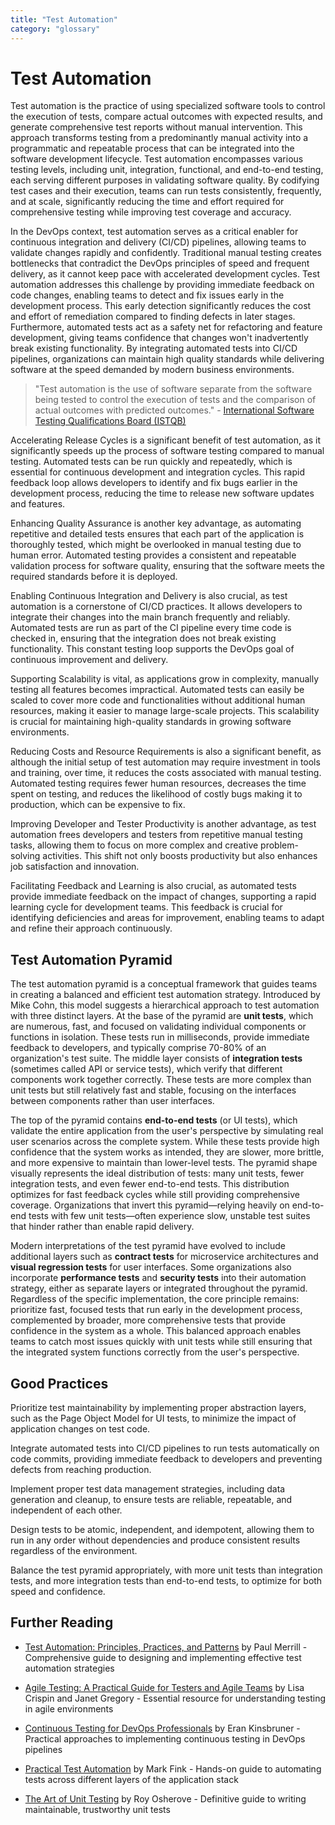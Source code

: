 ```yaml
---
title: "Test Automation"
category: "glossary"
---
```


# Test Automation

Test automation is the practice of using specialized software tools to control the execution of tests, compare actual outcomes with expected results, and generate comprehensive test reports without manual intervention. This approach transforms testing from a predominantly manual activity into a programmatic and repeatable process that can be integrated into the software development lifecycle. Test automation encompasses various testing levels, including unit, integration, functional, and end-to-end testing, each serving different purposes in validating software quality. By codifying test cases and their execution, teams can run tests consistently, frequently, and at scale, significantly reducing the time and effort required for comprehensive testing while improving test coverage and accuracy.

In the DevOps context, test automation serves as a critical enabler for continuous integration and delivery (CI/CD) pipelines, allowing teams to validate changes rapidly and confidently. Traditional manual testing creates bottlenecks that contradict the DevOps principles of speed and frequent delivery, as it cannot keep pace with accelerated development cycles. Test automation addresses this challenge by providing immediate feedback on code changes, enabling teams to detect and fix issues early in the development process. This early detection significantly reduces the cost and effort of remediation compared to finding defects in later stages. Furthermore, automated tests act as a safety net for refactoring and feature development, giving teams confidence that changes won't inadvertently break existing functionality. By integrating automated tests into CI/CD pipelines, organizations can maintain high quality standards while delivering software at the speed demanded by modern business environments.

> "Test automation is the use of software separate from the software being tested to control the execution of tests and the comparison of actual outcomes with predicted outcomes." - [International Software Testing Qualifications Board (ISTQB)](https://www.istqb.org/)

Accelerating Release Cycles is a significant benefit of test automation, as it significantly speeds up the process of software testing compared to manual testing. Automated tests can be run quickly and repeatedly, which is essential for continuous development and integration cycles. This rapid feedback loop allows developers to identify and fix bugs earlier in the development process, reducing the time to release new software updates and features.

Enhancing Quality Assurance is another key advantage, as automating repetitive and detailed tests ensures that each part of the application is thoroughly tested, which might be overlooked in manual testing due to human error. Automated testing provides a consistent and repeatable validation process for software quality, ensuring that the software meets the required standards before it is deployed.

Enabling Continuous Integration and Delivery is also crucial, as test automation is a cornerstone of CI/CD practices. It allows developers to integrate their changes into the main branch frequently and reliably. Automated tests are run as part of the CI pipeline every time code is checked in, ensuring that the integration does not break existing functionality. This constant testing loop supports the DevOps goal of continuous improvement and delivery.

Supporting Scalability is vital, as applications grow in complexity, manually testing all features becomes impractical. Automated tests can easily be scaled to cover more code and functionalities without additional human resources, making it easier to manage large-scale projects. This scalability is crucial for maintaining high-quality standards in growing software environments.

Reducing Costs and Resource Requirements is also a significant benefit, as although the initial setup of test automation may require investment in tools and training, over time, it reduces the costs associated with manual testing. Automated testing requires fewer human resources, decreases the time spent on testing, and reduces the likelihood of costly bugs making it to production, which can be expensive to fix.

Improving Developer and Tester Productivity is another advantage, as test automation frees developers and testers from repetitive manual testing tasks, allowing them to focus on more complex and creative problem-solving activities. This shift not only boosts productivity but also enhances job satisfaction and innovation.

Facilitating Feedback and Learning is also crucial, as automated tests provide immediate feedback on the impact of changes, supporting a rapid learning cycle for development teams. This feedback is crucial for identifying deficiencies and areas for improvement, enabling teams to adapt and refine their approach continuously.

## Test Automation Pyramid

The test automation pyramid is a conceptual framework that guides teams in creating a balanced and efficient test automation strategy. Introduced by Mike Cohn, this model suggests a hierarchical approach to test automation with three distinct layers. At the base of the pyramid are **unit tests**, which are numerous, fast, and focused on validating individual components or functions in isolation. These tests run in milliseconds, provide immediate feedback to developers, and typically comprise 70-80% of an organization's test suite. The middle layer consists of **integration tests** (sometimes called API or service tests), which verify that different components work together correctly. These tests are more complex than unit tests but still relatively fast and stable, focusing on the interfaces between components rather than user interfaces.

The top of the pyramid contains **end-to-end tests** (or UI tests), which validate the entire application from the user's perspective by simulating real user scenarios across the complete system. While these tests provide high confidence that the system works as intended, they are slower, more brittle, and more expensive to maintain than lower-level tests. The pyramid shape visually represents the ideal distribution of tests: many unit tests, fewer integration tests, and even fewer end-to-end tests. This distribution optimizes for fast feedback cycles while still providing comprehensive coverage. Organizations that invert this pyramid—relying heavily on end-to-end tests with few unit tests—often experience slow, unstable test suites that hinder rather than enable rapid delivery.

Modern interpretations of the test pyramid have evolved to include additional layers such as **contract tests** for microservice architectures and **visual regression tests** for user interfaces. Some organizations also incorporate **performance tests** and **security tests** into their automation strategy, either as separate layers or integrated throughout the pyramid. Regardless of the specific implementation, the core principle remains: prioritize fast, focused tests that run early in the development process, complemented by broader, more comprehensive tests that provide confidence in the system as a whole. This balanced approach enables teams to catch most issues quickly with unit tests while still ensuring that the integrated system functions correctly from the user's perspective.

## Good Practices

Prioritize test maintainability by implementing proper abstraction layers, such as the Page Object Model for UI tests, to minimize the impact of application changes on test code.

Integrate automated tests into CI/CD pipelines to run tests automatically on code commits, providing immediate feedback to developers and preventing defects from reaching production.

Implement proper test data management strategies, including data generation and cleanup, to ensure tests are reliable, repeatable, and independent of each other.

Design tests to be atomic, independent, and idempotent, allowing them to run in any order without dependencies and produce consistent results regardless of the environment.

Balance the test pyramid appropriately, with more unit tests than integration tests, and more integration tests than end-to-end tests, to optimize for both speed and confidence.

## Further Reading

* [Test Automation: Principles, Practices, and Patterns](https://www.manning.com/books/test-automation-principles-practices-patterns) by Paul Merrill - Comprehensive guide to designing and implementing effective test automation strategies

* [Agile Testing: A Practical Guide for Testers and Agile Teams](https://www.amazon.com/Agile-Testing-Practical-Guide-Testers/dp/0321534468) by Lisa Crispin and Janet Gregory - Essential resource for understanding testing in agile environments

* [Continuous Testing for DevOps Professionals](https://www.amazon.com/Continuous-Testing-DevOps-Professionals-High-Velocity/dp/1980854386) by Eran Kinsbruner - Practical approaches to implementing continuous testing in DevOps pipelines

* [Practical Test Automation](https://www.oreilly.com/library/view/practical-test-automation/9781484261941/) by Mark Fink - Hands-on guide to automating tests across different layers of the application stack

* [The Art of Unit Testing](https://www.manning.com/books/the-art-of-unit-testing-third-edition) by Roy Osherove - Definitive guide to writing maintainable, trustworthy unit tests
